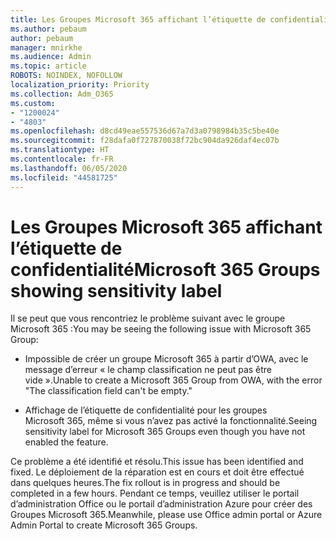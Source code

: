 ```yaml
---
title: Les Groupes Microsoft 365 affichant l’étiquette de confidentialité
ms.author: pebaum
author: pebaum
manager: mnirkhe
ms.audience: Admin
ms.topic: article
ROBOTS: NOINDEX, NOFOLLOW
localization_priority: Priority
ms.collection: Adm_O365
ms.custom:
- "1200024"
- "4803"
ms.openlocfilehash: d8cd49eae557536d67a7d3a0798984b35c5be40e
ms.sourcegitcommit: f28dafa0f727870038f72bc904da926daf4ec07b
ms.translationtype: HT
ms.contentlocale: fr-FR
ms.lasthandoff: 06/05/2020
ms.locfileid: "44581725"
---
```

# <a name="microsoft-365-groups-showing-sensitivity-label"></a><span data-ttu-id="4b6c4-102">Les Groupes Microsoft 365 affichant l’étiquette de confidentialité</span><span class="sxs-lookup"><span data-stu-id="4b6c4-102">Microsoft 365 Groups showing sensitivity label</span></span>

<span data-ttu-id="4b6c4-103">Il se peut que vous rencontriez le problème suivant avec le groupe Microsoft 365 :</span><span class="sxs-lookup"><span data-stu-id="4b6c4-103">You may be seeing the following issue with Microsoft 365 Group:</span></span>

- <span data-ttu-id="4b6c4-104">Impossible de créer un groupe Microsoft 365 à partir d’OWA, avec le message d’erreur « le champ classification ne peut pas être vide ».</span><span class="sxs-lookup"><span data-stu-id="4b6c4-104">Unable to create a Microsoft 365 Group from OWA, with the error "The classification field can't be empty."</span></span>

- <span data-ttu-id="4b6c4-105">Affichage de l’étiquette de confidentialité pour les groupes Microsoft 365, même si vous n’avez pas activé la fonctionnalité.</span><span class="sxs-lookup"><span data-stu-id="4b6c4-105">Seeing sensitivity label for Microsoft 365 Groups even though you have not enabled the feature.</span></span>

<span data-ttu-id="4b6c4-106">Ce problème a été identifié et résolu.</span><span class="sxs-lookup"><span data-stu-id="4b6c4-106">This issue has been identified and fixed.</span></span> <span data-ttu-id="4b6c4-107">Le déploiement de la réparation est en cours et doit être effectué dans quelques heures.</span><span class="sxs-lookup"><span data-stu-id="4b6c4-107">The fix rollout is in progress and should be completed in a few hours.</span></span> <span data-ttu-id="4b6c4-108">Pendant ce temps, veuillez utiliser le portail d’administration Office ou le portail d’administration Azure pour créer des Groupes Microsoft 365.</span><span class="sxs-lookup"><span data-stu-id="4b6c4-108">Meanwhile, please use Office admin portal or Azure Admin Portal to create Microsoft 365 Groups.</span></span>  
